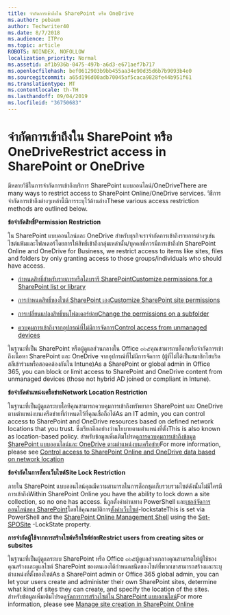 ```yaml
---
title: จำกัดการเข้าถึงใน SharePoint หรือ OneDrive
ms.author: pebaum
author: Techwriter40
ms.date: 8/7/2018
ms.audience: ITPro
ms.topic: article
ROBOTS: NOINDEX, NOFOLLOW
localization_priority: Normal
ms.assetid: af1b936b-0475-497b-a6d3-e671aef7b717
ms.openlocfilehash: bef0612903b9bb455aa34e90d35d6b7b9093b4e0
ms.sourcegitcommit: a65d196d00adb70045af5caca9828fe44b951f61
ms.translationtype: MT
ms.contentlocale: th-TH
ms.lasthandoff: 09/04/2019
ms.locfileid: "36750683"
---
```

# <a name="restrict-access-in-sharepoint-or-onedrive"></a><span data-ttu-id="3457d-102">จำกัดการเข้าถึงใน SharePoint หรือ OneDrive</span><span class="sxs-lookup"><span data-stu-id="3457d-102">Restrict access in SharePoint or OneDrive</span></span>

<span data-ttu-id="3457d-103">มีหลายวิธีในการจำกัดการเข้าถึงบริการ SharePoint แบบออนไลน์/OneDrive</span><span class="sxs-lookup"><span data-stu-id="3457d-103">There are many ways to restrict access to SharePoint Online/OneDrive services.</span></span> <span data-ttu-id="3457d-104">วิธีการจำกัดการเข้าถึงต่างๆเหล่านี้มีการระบุไว้ด้านล่าง</span><span class="sxs-lookup"><span data-stu-id="3457d-104">These various access restriction methods are outlined below.</span></span> 

<span data-ttu-id="3457d-105">**ข้อจำกัดสิทธิ์**</span><span class="sxs-lookup"><span data-stu-id="3457d-105">**Permission Restriction**</span></span>

<span data-ttu-id="3457d-106">ใน SharePoint แบบออนไลน์และ OneDrive สำหรับธุรกิจเราจำกัดการเข้าถึงรายการต่างๆเช่นไซต์แฟ้มและโฟลเดอร์โดยการให้สิทธิ์เข้าถึงกลุ่มเหล่านั้น/บุคคลที่ควรมีการเข้าถึง</span><span class="sxs-lookup"><span data-stu-id="3457d-106">In SharePoint Online and OneDrive for Business, we restrict access to items like sites, files and folders by only granting access to those groups/individuals who should have access.</span></span>

- [<span data-ttu-id="3457d-107">กำหนดสิทธิ์สำหรับรายการหรือไลบรารี SharePoint</span><span class="sxs-lookup"><span data-stu-id="3457d-107">Customize permissions for a SharePoint list or library</span></span>](https://support.office.com/article/Customize-permissions-for-a-SharePoint-list-or-library-02d770f3-59eb-4910-a608-5f84cc297782)

- [<span data-ttu-id="3457d-108">การกำหนดสิทธิ์ของไซต์ SharePoint เอง</span><span class="sxs-lookup"><span data-stu-id="3457d-108">Customize SharePoint site permissions</span></span>](https://docs.microsoft.com/sharepoint/customize-sharepoint-site-permissions)

- [<span data-ttu-id="3457d-109">การเปลี่ยนแปลงสิทธิ์บนโฟลเดอร์ย่อย</span><span class="sxs-lookup"><span data-stu-id="3457d-109">Change the permissions on a subfolder</span></span>](https://support.office.com/article/Change-the-permissions-on-a-subfolder-5427BD7C-F20A-4F75-8CF2-5359DD45A1A6)

- [<span data-ttu-id="3457d-110">ควบคุมการเข้าถึงจากอุปกรณ์ที่ไม่มีการจัดการ</span><span class="sxs-lookup"><span data-stu-id="3457d-110">Control access from unmanaged devices</span></span>](https://docs.microsoft.com/sharepoint/control-access-from-unmanaged-devices)

<span data-ttu-id="3457d-111">ในฐานะที่เป็น SharePoint หรือผู้ดูแลส่วนกลางใน Office ๓๖๕คุณสามารถบล็อกหรือจำกัดการเข้าถึงเนื้อหา SharePoint และ OneDrive จากอุปกรณ์ที่ไม่มีการจัดการ (ผู้ที่ไม่ได้เป็นสมาชิกไฮบริดสลีเข้าร่วมหรือสอดคล้องกันใน Intune)</span><span class="sxs-lookup"><span data-stu-id="3457d-111">As a SharePoint or global admin in Office 365, you can block or limit access to SharePoint and OneDrive content from unmanaged devices (those not hybrid AD joined or compliant in Intune).</span></span>

<span data-ttu-id="3457d-112">**ข้อจำกัดตำแหน่งเครือข่าย**</span><span class="sxs-lookup"><span data-stu-id="3457d-112">**Network Location Restriction**</span></span>

<span data-ttu-id="3457d-113">ในฐานะที่เป็นผู้ดูแลระบบไอทีคุณสามารถควบคุมการเข้าถึงทรัพยากร SharePoint และ OneDrive ตามตำแหน่งบนเครือข่ายที่กำหนดไว้ที่คุณเชื่อถือได้</span><span class="sxs-lookup"><span data-stu-id="3457d-113">As an IT admin, you can control access to SharePoint and OneDrive resources based on defined network locations that you trust.</span></span> <span data-ttu-id="3457d-114">ซึ่งเรียกอีกอย่างว่านโยบายตามตำแหน่งที่ตั้ง</span><span class="sxs-lookup"><span data-stu-id="3457d-114">This is also known as location-based policy.</span></span> <span data-ttu-id="3457d-115">สำหรับข้อมูลเพิ่มเติมโปรดดู[การควบคุมการเข้าถึงข้อมูล SharePoint แบบออนไลน์และ OneDrive ตามตำแหน่งบนเครือข่าย](https://docs.microsoft.com/sharepoint/control-access-based-on-network-location)</span><span class="sxs-lookup"><span data-stu-id="3457d-115">For more information, please see [Control access to SharePoint Online and OneDrive data based on network location](https://docs.microsoft.com/sharepoint/control-access-based-on-network-location)</span></span>

<span data-ttu-id="3457d-116">**ข้อจำกัดในการล็อกเว็บไซต์**</span><span class="sxs-lookup"><span data-stu-id="3457d-116">**Site Lock Restriction**</span></span> 

<span data-ttu-id="3457d-117">ภายใน SharePoint แบบออนไลน์คุณมีความสามารถในการล็อกชุดเก็บรวบรวมไซต์ดังนั้นไม่มีใครมีการเข้าถึง</span><span class="sxs-lookup"><span data-stu-id="3457d-117">Within SharePoint Online you have the ability to lock down a site collection, so no one has access.</span></span> <span data-ttu-id="3457d-118">นี้ถูกตั้งค่าผ่านทาง PowerShell และ[เชลล์จัดการออนไลน์ของ SharePoint](https://docs.microsoft.com/powershell/sharepoint/sharepoint-online/connect-sharepoint-online?view=sharepoint-ps)โดยใช้คุณสมบัติการ[ตั้งค่าเว็บไซต์](https://docs.microsoft.com/powershell/module/sharepoint-online/set-sposite?view=sharepoint-ps)-lockstate</span><span class="sxs-lookup"><span data-stu-id="3457d-118">This is set via PowerShell and the [SharePoint Online Management Shell](https://docs.microsoft.com/powershell/sharepoint/sharepoint-online/connect-sharepoint-online?view=sharepoint-ps) using the [Set-SPOSite](https://docs.microsoft.com/powershell/module/sharepoint-online/set-sposite?view=sharepoint-ps) -LockState property.</span></span>

<span data-ttu-id="3457d-119">**การจำกัดผู้ใช้จากการสร้างไซต์หรือไซต์ย่อย**</span><span class="sxs-lookup"><span data-stu-id="3457d-119">**Restrict users from creating sites or subsites**</span></span>

<span data-ttu-id="3457d-120">ในฐานะที่เป็นผู้ดูแลระบบ SharePoint หรือ Office ๓๖๕ผู้ดูแลส่วนกลางคุณสามารถให้ผู้ใช้ของคุณสร้างและดูแลไซต์ SharePoint ของตนเองได้กำหนดชนิดของไซต์ที่พวกเขาสามารถสร้างและระบุตำแหน่งที่ตั้งของไซต์</span><span class="sxs-lookup"><span data-stu-id="3457d-120">As a SharePoint admin or Office 365 global admin, you can let your users create and administer their own SharePoint sites, determine what kind of sites they can create, and specify the location of the sites.</span></span> <span data-ttu-id="3457d-121">สำหรับข้อมูลเพิ่มเติมโปรดดู[จัดการการสร้างไซต์ใน SharePoint แบบออนไลน์](https://docs.microsoft.com/sharepoint/manage-site-creation)</span><span class="sxs-lookup"><span data-stu-id="3457d-121">For more information, please see [Manage site creation in SharePoint Online](https://docs.microsoft.com/sharepoint/manage-site-creation)</span></span>

